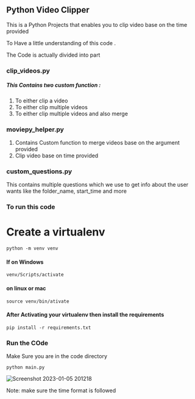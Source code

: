 ## Python Video Clipper

This is a Python Projects that enables you to clip video base on the
time provided

To Have a little understanding of this code .

The Code is actually divided into part

### clip_videos.py

##### This Contains two custom function :

1) To either clip a video
2) To either clip multiple videos
3) To either clip multiple videos and also merge

### moviepy_helper.py

1) Contains Custom function to merge videos base on the argument provided
2) Clip video base on time provided

### custom_questions.py

This contains multiple questions which we use to get info about the user wants
like the folder_name, start_time and more

### To run this code

# Create a virtualenv

`python -m venv venv`

#### If on Windows

`venv/Scripts/activate`

#### on linux or mac

`source venv/bin/ativate`

#### After Activating your virtualenv then install the requirements

`pip install -r requirements.txt`

### Run the COde

Make Sure you are in the code directory

`python main.py`


![Screenshot 2023-01-05 201218](https://user-images.githubusercontent.com/63492224/210905034-8bf0eb7a-c78d-47f3-b6bf-7d7a6c83fd9a.png)


Note: make sure the time format is followed


